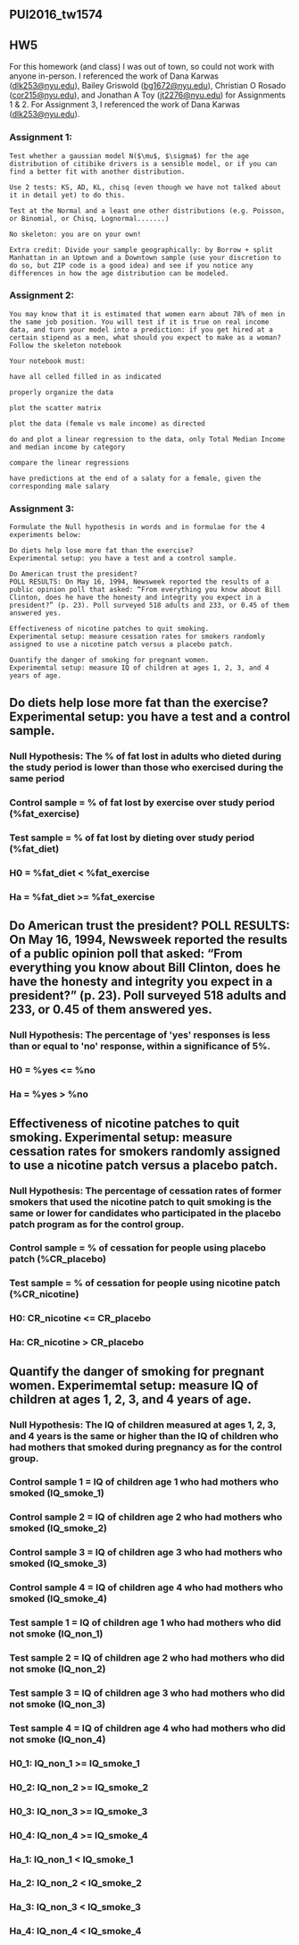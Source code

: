 ## PUI2016_tw1574
## HW5
For this homework (and class) I was out of town, so could not work with anyone in-person. I referenced the work of Dana Karwas (dlk253@nyu.edu), Bailey Griswold (bg1672@nyu.edu), Christian O Rosado (cor215@nyu.edu), and Jonathan A Toy (jt2276@nyu.edu) for Assignments 1 & 2. For Assignment 3, I referenced the work of Dana Karwas (dlk253@nyu.edu).


### Assignment 1: 

```
Test whether a gaussian model N($\mu$, $\sigma$) for the age distribution of citibike drivers is a sensible model, or if you can find a better fit with another distribution.

Use 2 tests: KS, AD, KL, chisq (even though we have not talked about it in detail yet) to do this.

Test at the Normal and a least one other distributions (e.g. Poisson, or Binomial, or Chisq, Lognormal.......)

No skeleton: you are on your own!

Extra credit: Divide your sample geographically: by Borrow + split Manhattan in an Uptown and a Downtown sample (use your discretion to do so, but ZIP code is a good idea) and see if you notice any differences in how the age distribution can be modeled.
```

### Assignment 2: 

```
You may know that it is estimated that women earn about 78% of men in the same job position. You will test if it is true on real income data, and turn your model into a prediction: if you get hired at a certain stipend as a men, what should you expect to make as a woman? Follow the skeleton notebook

Your notebook must:

have all celled filled in as indicated

properly organize the data

plot the scatter matrix

plot the data (female vs male income) as directed

do and plot a linear regression to the data, only Total Median Income and median income by category

compare the linear regressions

have predictions at the end of a salaty for a female, given the corresponding male salary
```

### Assignment 3: 

```
Formulate the Null hypothesis in words and in formulae for the 4 experiments below:

Do diets help lose more fat than the exercise?
Experimental setup: you have a test and a control sample.

Do American trust the president?
POLL RESULTS: On May 16, 1994, Newsweek reported the results of a public opinion poll that asked: “From everything you know about Bill Clinton, does he have the honesty and integrity you expect in a president?” (p. 23). Poll surveyed 518 adults and 233, or 0.45 of them answered yes.

Effectiveness of nicotine patches to quit smoking.
Experimental setup: measure cessation rates for smokers randomly assigned to use a nicotine patch versus a placebo patch.

Quantify the danger of smoking for pregnant women.
Experimemtal setup: measure IQ of children at ages 1, 2, 3, and 4 years of age.
```

## Do diets help lose more fat than the exercise? Experimental setup: you have a test and a control sample.

### Null Hypothesis: The % of fat lost in adults who dieted during the study period is lower than those who exercised during the same period

### Control sample = % of fat lost by exercise over study period (%fat_exercise)

### Test sample = % of fat lost by dieting over study period (%fat_diet)

### H0 = %fat_diet < %fat_exercise

### Ha = %fat_diet >= %fat_exercise
 
 
## Do American trust the president? POLL RESULTS: On May 16, 1994, Newsweek reported the results of a public opinion poll that asked: “From everything you know about Bill Clinton, does he have the honesty and integrity you expect in a president?” (p. 23). Poll surveyed 518 adults and 233, or 0.45 of them answered yes.

### Null Hypothesis: The percentage of 'yes' responses is less than or equal to 'no' response, within a significance of 5%.

### H0 = %yes <= %no

### Ha = %yes > %no


## Effectiveness of nicotine patches to quit smoking. Experimental setup: measure cessation rates for smokers randomly assigned to use a nicotine patch versus a placebo patch.

### Null Hypothesis: The percentage of cessation rates of former smokers that used the nicotine patch to quit smoking is the same or lower for candidates who participated in the placebo patch program as for the control group.

### Control sample = % of cessation for people using placebo patch (%CR_placebo)

### Test sample = % of cessation for people using nicotine patch (%CR_nicotine)

### H0: CR_nicotine <= CR_placebo

### Ha: CR_nicotine > CR_placebo
 
 
## Quantify the danger of smoking for pregnant women. Experimemtal setup: measure IQ of children at ages 1, 2, 3, and 4 years of age.

### Null Hypothesis: The IQ of children measured at ages 1, 2, 3, and 4 years is the same or higher than the IQ of children who had mothers that smoked during pregnancy as for the control group.

### Control sample 1 = IQ of children age 1 who had mothers who smoked (IQ_smoke_1)
### Control sample 2 = IQ of children age 2 who had mothers who smoked (IQ_smoke_2)
### Control sample 3 = IQ of children age 3 who had mothers who smoked (IQ_smoke_3)
### Control sample 4 = IQ of children age 4 who had mothers who smoked (IQ_smoke_4)

### Test sample 1 = IQ of children age 1 who had mothers who did not smoke (IQ_non_1)
### Test sample 2 = IQ of children age 2 who had mothers who did not smoke (IQ_non_2)
### Test sample 3 = IQ of children age 3 who had mothers who did not smoke (IQ_non_3)
### Test sample 4 = IQ of children age 4 who had mothers who did not smoke (IQ_non_4)

### H0_1: IQ_non_1 >= IQ_smoke_1 
### H0_2: IQ_non_2 >= IQ_smoke_2
### H0_3: IQ_non_3 >= IQ_smoke_3
### H0_4: IQ_non_4 >= IQ_smoke_4 

### Ha_1: IQ_non_1 < IQ_smoke_1 
### Ha_2: IQ_non_2 < IQ_smoke_2
### Ha_3: IQ_non_3 < IQ_smoke_3
### Ha_4: IQ_non_4 < IQ_smoke_4 
